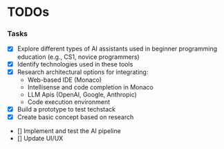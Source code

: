 # TODOs

### Tasks

- [x] Explore different types of AI assistants used in beginner programming education (e.g., CS1, novice programmers)
- [x] Identify technologies used in these tools
- [x] Research architectural options for integrating:
  - Web-based IDE (Monaco)
  - Intellisense and code completion in Monaco
  - LLM Apis (OpenAI, Google, Anthropic)
  - Code execution environment
- [x] Build a prototype to test techstack
- [x] Create basic concept based on research
- [] Implement and test the AI pipeline
- [] Update UI/UX
